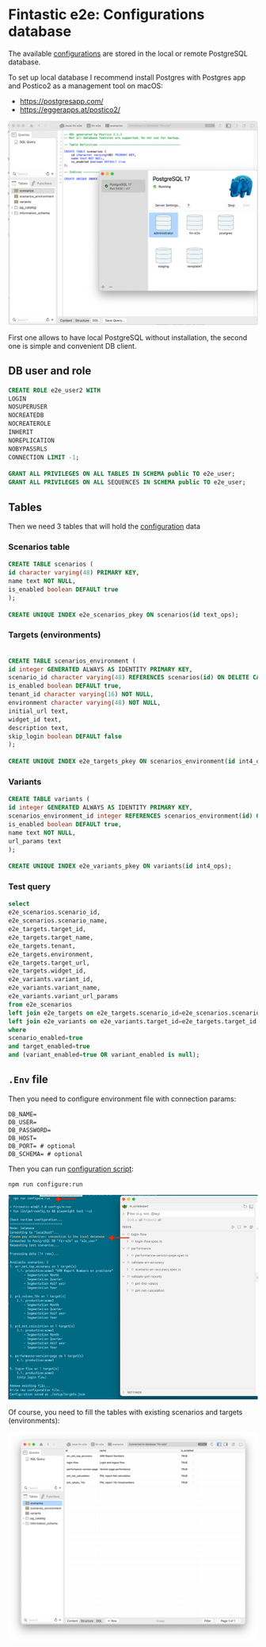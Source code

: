 # Fintastic e2e: Configurations database

The available [configurations](./run-config.md) are stored in the local or remote PostgreSQL database.

To set up local database I recommend install Postgres with Postgres app and Postico2 
as a management tool on macOS:

* https://postgresapp.com/
* https://eggerapps.at/postico2/

![screenshot](img/postdbapps.png)

First one allows to have local PostgreSQL without installation, the second one is simple and convenient
DB client.

## DB user and role

```sql
CREATE ROLE e2e_user2 WITH
LOGIN
NOSUPERUSER
NOCREATEDB
NOCREATEROLE
INHERIT
NOREPLICATION
NOBYPASSRLS
CONNECTION LIMIT -1;

GRANT ALL PRIVILEGES ON ALL TABLES IN SCHEMA public TO e2e_user;
GRANT ALL PRIVILEGES ON ALL SEQUENCES IN SCHEMA public TO e2e_user;
```

## Tables

Then we need 3 tables that will hold the [configuration](./run-config.md) data

### Scenarios table

```sql
CREATE TABLE scenarios (
id character varying(48) PRIMARY KEY,
name text NOT NULL,
is_enabled boolean DEFAULT true
);

CREATE UNIQUE INDEX e2e_scenarios_pkey ON scenarios(id text_ops);
```

### Targets (environments)
```sql

CREATE TABLE scenarios_environment (
id integer GENERATED ALWAYS AS IDENTITY PRIMARY KEY,
scenario_id character varying(48) REFERENCES scenarios(id) ON DELETE CASCADE ON UPDATE CASCADE,
is_enabled boolean DEFAULT true,
tenant_id character varying(16) NOT NULL,
environment character varying(48) NOT NULL,
initial_url text,
widget_id text,
description text,
skip_login boolean DEFAULT false
);

CREATE UNIQUE INDEX e2e_targets_pkey ON scenarios_environment(id int4_ops);
```

### Variants

```sql
CREATE TABLE variants (
id integer GENERATED ALWAYS AS IDENTITY PRIMARY KEY,
scenarios_environment_id integer REFERENCES scenarios_environment(id) ON DELETE CASCADE ON UPDATE CASCADE,
is_enabled boolean DEFAULT true,
name text NOT NULL,
url_params text
);

CREATE UNIQUE INDEX e2e_variants_pkey ON variants(id int4_ops);
```

### Test query

```sql
select
e2e_scenarios.scenario_id,
e2e_scenarios.scenario_name,
e2e_targets.target_id,
e2e_targets.target_name,
e2e_targets.tenant,
e2e_targets.environment,
e2e_targets.target_url,
e2e_targets.widget_id,
e2e_variants.variant_id,
e2e_variants.variant_name,
e2e_variants.variant_url_params
from e2e_scenarios
left join e2e_targets on e2e_targets.scenario_id=e2e_scenarios.scenario_id
left join e2e_variants on e2e_variants.target_id=e2e_targets.target_id
where
scenario_enabled=true
and target_enabled=true
and (variant_enabled=true OR variant_enabled is null);
```

## `.Env` file

Then you need to configure environment file with connection params:

```dotenv
DB_NAME=
DB_USER=
DB_PASSWORD=
DB_HOST=
DB_PORT= # optional
DB_SCHEMA= # optional
```

Then you can run [configuration script](./run-config.md):

```shell
npm run configure:run
```

![screenshot](img/configure-local-db.png)

Of course, you need to fill the tables with existing scenarios and targets (environments):

![screenshot](img/db-scenarios.png)
